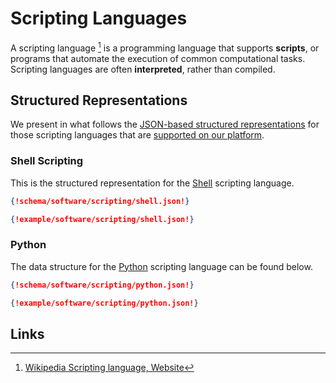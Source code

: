 # Scripting Languages

A scripting language [^1] is a programming language that supports **scripts**, or programs that automate the execution of common computational tasks. Scripting languages are often **interpreted**, rather than compiled. 

## Structured Representations

We present in what follows the [JSON-based structured representations](../../data-structured/overview.md) for those scripting languages that are [supported on our platform](../../software-directory/overview.md).

### Shell Scripting

This is the structured representation for the [Shell](../../software-directory/scripting/shell.md) scripting language.

```json tab="Schema" 
{!schema/software/scripting/shell.json!}
```

```json tab="Example" 
{!example/software/scripting/shell.json!}
```

### Python

The data structure for the [Python](../../software-directory/scripting/python.md) scripting language can be found below.

```json tab="Schema" 
{!schema/software/scripting/python.json!}
```

```json tab="Example" 
{!example/software/scripting/python.json!}
```

## Links

[^1]: [Wikipedia Scripting language, Website](https://en.wikipedia.org/wiki/Scripting_language)
